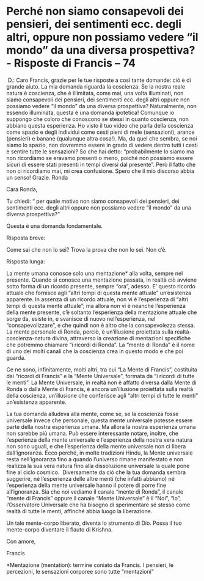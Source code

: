 # Perché non siamo consapevoli dei pensieri, dei sentimenti ecc. degli altri, oppure non possiamo vedere “il mondo” da una diversa prospettiva? - Risposte di Francis – 74

 D.: Caro Francis, grazie per le tue risposte a così tante domande: ciò è di grande aiuto. La mia domanda riguarda la coscienza. Se la nostra reale natura è coscienza, che è illimitata, come mai, una volta illuminati, non siamo consapevoli dei pensieri, dei sentimenti ecc. degli altri oppure non possiamo vedere “il mondo” da una diversa prospettiva? Naturalmente, non essendo illuminata, questa è una domanda ipotetica! Comunque io suppongo che coloro che conoscono se stessi in quanto coscienza, non abbiano questa esperienza. Ho visto il tuo video che parla della coscienza come spazio e degli individui come cesti pieni di mele (sensazioni), arance (pensieri) e banane (qualunque altra cosa!). Ma, da quel che sembra, se noi siamo lo spazio, non dovremmo essere in grado di vedere dentro tutti i cesti e sentire tutte le sensazioni? So che hai detto: “probabilmente lo siamo ma non ricordiamo se eravamo presenti o meno, poiché non possiamo essere sicuri di essere stati presenti in tempi diversi dal presente”. Però il fatto che non ci ricordiamo mai, mi crea confusione. Spero che il mio discorso abbia un senso! Grazie. Ronda

Cara Ronda,

Tu chiedi: “ per quale motivo non siamo consapevoli dei pensieri, dei sentimenti ecc. degli altri oppure non possiamo vedere “il mondo” da una diversa prospettiva?”

Questa è una domanda fondamentale.

Risposta breve:

Come sai che non lo sei? Trova la prova che non lo sei. Non c’è.

Risposta lunga:

La mente umana conosce solo una mentazione* alla volta, sempre nel presente. Quando si conosce una mentazione passata, in realtà ciò avviene sotto forma di un ricordo presente, sempre “ora”, adesso. E’ questo ricordo attuale che fornisce agli “altri tempi di questa mente attuale” un’esistenza apparente. In assenza di un ricordo attuale, non vi è l’esperienza di “altri tempi di questa mente attuale”; ma allora non vi è neanche l’esperienza della mente presente, c’è soltanto l’esperienza della mentazione attuale che sorge da, esiste in, e svanisce di nuovo nell’esperienza, nel “consapevolizzare”, e che quindi non è altro che la consapevolezza stessa. La mente personale di Ronda, perciò, è un’illusione proiettata sulla realtà-coscienza-natura divina, attraverso la creazione di mentazioni specifiche che potremmo chiamare “i ricordi di Ronda”. La “mente di Ronda” è il nome di uno dei molti canali che la coscienza crea in questo modo e che poi guarda.

Ce ne sono, infinitamente, molti altri, tra cui “La Mente di Francis”, costituita dai “ricordi di Francis” e la “Mente Universale”, formata da “i ricordi di tutte le menti”. La Mente Universale, in realtà non è affatto diversa dalla Mente di Ronda o dalla Mente di Francis, è ancora un’illusione proiettata sulla realtà della coscienza, un’illusione che conferisce agli “altri tempi di tutte le menti” un’esistenza apparente.

La tua domanda alludeva alla mente, come se, se la coscienza fosse universale invece che personale, questa mente universale potesse essere parte della nostra esperienza umana. Ma allora la nostra esperienza umana non sarebbe più umana. Può essere interessante notare, inoltre, che l’esperienza della mente universale e l’esperienza della nostra vera natura non sono uguali, e che l’esperienza della mente universale non ci libera dall’ignoranza. Ecco perché, in molte tradizioni Hindu, la Mente universale resta nell’ignoranza fino a quando l’universo rimane manifestato e non realizza la sua vera natura fino alla dissoluzione universale la quale pone fine al ciclo cosmico.  Diversamente da ciò che la tua domanda sembra suggerire, né l’esperienza delle altre menti (che infatti abbiamo) né l’esperienza della mente universale hanno il potere di porre fine all’ignoranza. Sia che noi vediamo il canale “mente di Ronda”, il canale “mente di Francis” oppure il canale “Mente Universale” è il “Noi”, “Io”, l’Osservatore Universale che ha bisogno di sperimentare sé stesso come realtà di tutte le menti, affinché abbia luogo la liberazione.

Un tale mente-corpo liberato, diventa lo strumento di Dio. Possa il tuo mente-corpo diventare il flauto di Krishna.

Con amore,

Francis

*Mentazione (mentation): termine coniato da Francis. I pensieri, le percezioni, le sensazioni corporee sono tutte “mentazioni”

